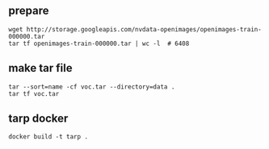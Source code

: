 ## prepare

    wget http://storage.googleapis.com/nvdata-openimages/openimages-train-000000.tar
    tar tf openimages-train-000000.tar | wc -l  # 6408

## make tar file

    tar --sort=name -cf voc.tar --directory=data .
    tar tf voc.tar

## tarp docker

    docker build -t tarp .
